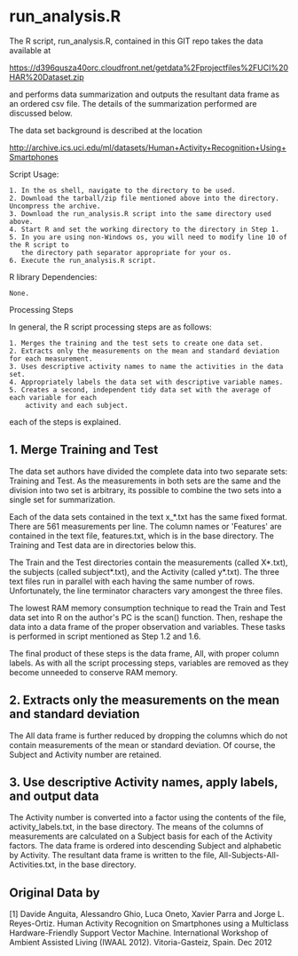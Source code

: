 run_analysis.R
========================================================

The R script, run_analysis.R, contained in this GIT repo takes the data available at

https://d396qusza40orc.cloudfront.net/getdata%2Fprojectfiles%2FUCI%20HAR%20Dataset.zip 

and performs data summarization and outputs the resultant data frame as an ordered csv file.
The details of the summarization performed are discussed below.

The data set background is described at the location

http://archive.ics.uci.edu/ml/datasets/Human+Activity+Recognition+Using+Smartphones 

Script Usage:

    1. In the os shell, navigate to the directory to be used.
    2. Download the tarball/zip file mentioned above into the directory.  Uncompress the archive.
    3. Download the run_analysis.R script into the same directory used above.
    4. Start R and set the working directory to the directory in Step 1.
    5. In you are using non-Windows os, you will need to modify line 10 of the R script to
       the directory path separator appropriate for your os.
    6. Execute the run_analysis.R script.

R library Dependencies:

    None.

Processing Steps

In general, the R script processing steps are as follows:

    1. Merges the training and the test sets to create one data set.
    2. Extracts only the measurements on the mean and standard deviation for each measurement. 
    3. Uses descriptive activity names to name the activities in the data set.
    4. Appropriately labels the data set with descriptive variable names. 
    5. Creates a second, independent tidy data set with the average of each variable for each
        activity and each subject. 

each of the steps is explained.

## 1. Merge Training and Test

The data set authors have divided the complete data into two separate sets: Training and Test.
As the measurements in both sets are the same and the division into two set is arbitrary, its
possible to combine the two sets into a single set for summarization.

Each of the data sets contained in the text x_*.txt has the same fixed format.  There are 561
measurements per line.  The column names or 'Features' are contained in the text file, 
features.txt, which is in the base directory. The Training and Test data are in directories below
this.

The Train and the Test directories contain the measurements (called X*.txt), the subjects 
(called subject*.txt), and the Activity (called y*.txt).  The three text files run in parallel
with each having the same number of rows.  Unfortunately, the line terminator characters vary
amongest the three files.

The lowest RAM memory consumption technique to read the Train and Test data set into R on the
author's PC is the scan() function. Then, reshape the data into a data frame of the proper
observation and variables.  These tasks is performed in script mentioned as Step 1.2 and 1.6.

The final product of these steps is the data frame, All, with proper column labels. As with all
the script processing steps, variables are removed as they become unneeded to conserve RAM
memory.

## 2. Extracts only the measurements on the mean and standard deviation

The All data frame is further reduced by dropping the columns which do not contain measurements 
of the mean or standard deviation.  Of course, the Subject and Activity number are retained.

## 3. Use descriptive Activity names, apply labels, and output data

The Activity number is converted into a factor using the contents of the file, activity_labels.txt, in the base directory.  The means of the columns of measurements are calculated on a
Subject basis for each of the Activity factors.  The data frame is ordered into descending Subject and alphabetic by Activity. The resultant data frame is written to the file, All-Subjects-All-Activities.txt, in the base directory.

## Original Data by

[1] Davide Anguita, Alessandro Ghio, Luca Oneto, Xavier Parra and Jorge L. Reyes-Ortiz. Human Activity Recognition on Smartphones using a Multiclass Hardware-Friendly Support Vector Machine. International Workshop of Ambient Assisted Living (IWAAL 2012). Vitoria-Gasteiz, Spain. Dec 2012